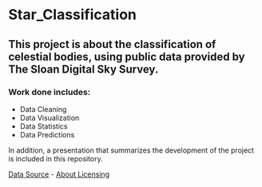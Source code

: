 # Star_Classification

## This project is about the classification of celestial bodies, using public data provided by The Sloan Digital Sky Survey.

### Work done includes:
* Data Cleaning
* Data Visualization
* Data Statistics
* Data Predictions

In addition, a presentation that summarizes the development of the project is included in this repository.

[Data Source](https://www.kaggle.com/fedesoriano/stellar-classification-dataset-sdss17) - 
[About Licensing](https://www.sdss.org/science/image-gallery/)
